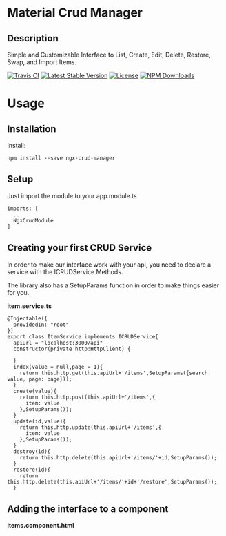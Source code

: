 # Material Crud Manager

## Description

Simple and Customizable Interface to List, Create, Edit, Delete, Restore, Swap, and Import Items.

[![Travis CI](https://travis-ci.org/sebastianpaiva/ngx-crud-manager.svg?branch=master)](https://travis-ci.org/sebastianpaiva/ngx-crud-manager)
[![Latest Stable Version](https://img.shields.io/npm/v/ngx-crud-manager.svg)](https://www.npmjs.com/package/ngx-crud-manager/core)
[![License](https://img.shields.io/npm/l/ngx-crud-manager.svg)](https://www.npmjs.com/package/ngx-crud-manager)
[![NPM Downloads](https://img.shields.io/npm/dm/ngx-crud-manager.svg)](https://www.npmjs.com/package/ngx-crud-manager)

# Usage
## Installation
Install:
```
npm install --save ngx-crud-manager
```

## Setup
Just import the module to your app.module.ts

```
imports: [
  ...
  NgxCrudModule
]
```

## Creating your first CRUD Service

In order to make our interface work with your api, you need to declare a service with the ICRUDService Methods.

The library also has a SetupParams function in order to make things easier for you.

**item.service.ts**

```
@Injectable({
  providedIn: "root"
})
export class ItemService implements ICRUDService{
  apiUrl = "localhost:3000/api"
  constructor(private http:HttpClient) {
    
  }
  index(value = null,page = 1){
    return this.http.get(this.apiUrl+'/items',SetupParams({search: value, page: page}));
  }
  create(value){
    return this.http.post(this.apiUrl+'/items',{
      item: value
    },SetupParams());
  }
  update(id,value){
    return this.http.update(this.apiUrl+'/items',{
      item: value
    },SetupParams());
  }
  destroy(id){
    return this.http.delete(this.apiUrl+'/items/'+id,SetupParams());
  }
  restore(id){
    return this.http.delete(this.apiUrl+'/items/'+id+'/restore',SetupParams());
  }
```

## Adding the interface to a component

**items.component.html**

```

```




